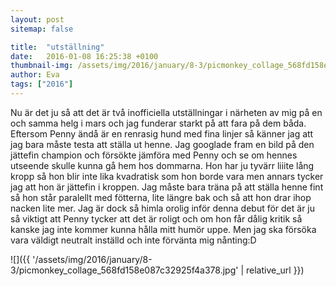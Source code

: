 ```yaml
---
layout: post
sitemap: false

title:  "utställning"
date:   2016-01-08 16:25:38 +0100
thumbnail-img: /assets/img/2016/january/8-3/picmonkey_collage_568fd158e087c32925f4a378.jpg
author: Eva
tags: ["2016"]
---
```


Nu är det ju så att det är två inofficiella utställningar i närheten av mig på en och samma helg i mars och jag funderar starkt på att fara på dem båda. Eftersom Penny ändå är en renrasig hund med fina linjer så känner jag att jag bara måste testa att ställa ut henne. Jag googlade fram en bild på den jättefin champion och försökte jämföra med Penny och se om hennes utseende skulle kunna gå hem hos dommarna. Hon har ju tyvärr liiite lång kropp så hon blir inte lika kvadratisk som hon borde vara men annars tycker jag att hon är jättefin i kroppen. Jag måste bara träna på att ställa henne fint så hon står paralellt med fötterna, lite längre bak och så att hon drar ihop nacken lite mer. Jag är dock så himla orolig inför denna debut för det är ju så viktigt att Penny tycker att det är roligt och om hon får dålig kritik så kanske jag inte kommer kunna hålla mitt humör uppe. Men jag ska försöka vara väldigt neutralt inställd och inte förvänta mig nånting:D

![]({{ '/assets/img/2016/january/8-3/picmonkey_collage_568fd158e087c32925f4a378.jpg'  | relative_url }})

